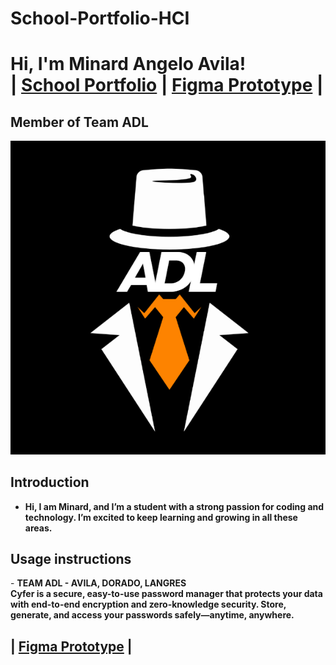# School-Portfolio-HCI
<h1>Hi, I'm Minard Angelo Avila! <br/> | <a href="https://github.com/Kryzstein/School-Portfolio-HCI">School Portfolio</a> | <a href="https://www.figma.com/design/pHAOW9XRJTtZFc4CsqkBm0/HCI?node-id=69-946&p=f&m=draw">Figma Prototype</a> | </h1>

<h2>Member of Team ADL</h2>

![Team ADL](team-logo.png)

<h2>Introduction</h2>

- <b>Hi, I am Minard, and I’m a student with a strong passion for coding and technology. I’m excited to keep learning and growing in all these areas.</b>

<h2>Usage instructions</h2>
- <b>TEAM ADL - AVILA, DORADO, LANGRES
<br>Cyfer is a secure, easy-to-use password manager that protects your data with end-to-end encryption and zero-knowledge security. Store, generate, and access your passwords safely—anytime, anywhere.</b>

<h2> | <a href="https://www.figma.com/design/pHAOW9XRJTtZFc4CsqkBm0/HCI?node-id=69-946&p=f&m=draw">Figma Prototype</a> | </h2>
